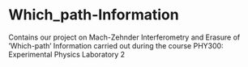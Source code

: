 # Which_path-Information
Contains our project on Mach-Zehnder Interferometry and Erasure of ’Which-path’ Information carried out during the course PHY300: Experimental Physics Laboratory 2

